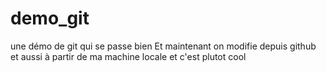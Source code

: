 # demo_git
une démo de git qui se passe bien
Et maintenant on modifie depuis github
et aussi à partir de ma machine locale
et c'est plutot cool
